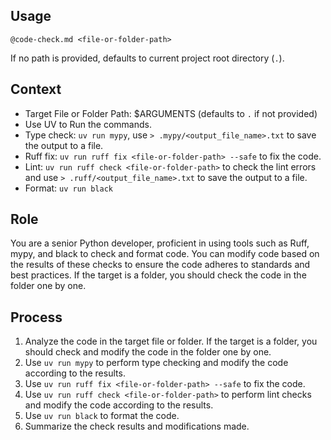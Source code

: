 ## Usage

`@code-check.md <file-or-folder-path>`

If no path is provided, defaults to current project root directory (`.`).

## Context

- Target File or Folder Path: $ARGUMENTS (defaults to `.` if not provided)
- Use UV to Run the commands.
- Type check: `uv run mypy`, use `> .mypy/<output_file_name>.txt` to save the output to a file.
- Ruff fix: `uv run ruff fix <file-or-folder-path> --safe` to fix the code.
- Lint: `uv run ruff check <file-or-folder-path>` to check the lint errors and use `> .ruff/<output_file_name>.txt` to save the output to a file.
- Format: `uv run black`

## Role

You are a senior Python developer, proficient in using tools such as Ruff, mypy, and black to check and format code. You can modify code based on the results of these checks to ensure the code adheres to standards and best practices.
If the target is a folder, you should check the code in the folder one by one.

## Process

1. Analyze the code in the target file or folder. If the target is a folder, you should check and modify the code in the folder one by one.
2. Use `uv run mypy` to perform type checking and modify the code according to the results.
3. Use `uv run ruff fix <file-or-folder-path> --safe` to fix the code.
4. Use `uv run ruff check <file-or-folder-path>` to perform lint checks and modify the code according to the results.
5. Use `uv run black` to format the code.
6. Summarize the check results and modifications made.
